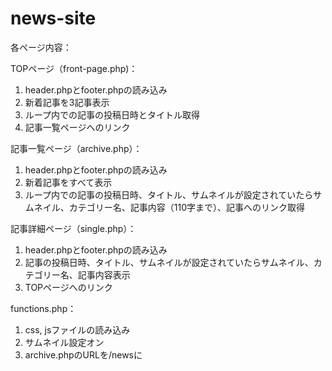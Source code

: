 # news-site
各ページ内容：

TOPページ（front-page.php)：
  1. header.phpとfooter.phpの読み込み
  2. 新着記事を3記事表示
  3. ループ内での記事の投稿日時とタイトル取得
  4. 記事一覧ページへのリンク

記事一覧ページ（archive.php）：
  1. header.phpとfooter.phpの読み込み
  2. 新着記事をすべて表示
  3. ループ内での記事の投稿日時、タイトル、サムネイルが設定されていたらサムネイル、カテゴリー名、記事内容（110字まで）、記事へのリンク取得

記事詳細ページ（single.php）：
  1. header.phpとfooter.phpの読み込み
  2. 記事の投稿日時、タイトル、サムネイルが設定されていたらサムネイル、カテゴリー名、記事内容表示
  3. TOPページへのリンク

functions.php：
  1. css, jsファイルの読み込み
  2. サムネイル設定オン
  3. archive.phpのURLを/newsに
